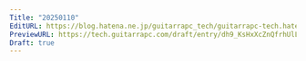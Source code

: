 ```yaml
---
Title: "20250110"
EditURL: https://blog.hatena.ne.jp/guitarrapc_tech/guitarrapc-tech.hatenablog.com/atom/entry/6802418398319065657
PreviewURL: https://tech.guitarrapc.com/draft/entry/dh9_KsHxXcZnQfrhUlLdeLZn9qQ
Draft: true
---
```


